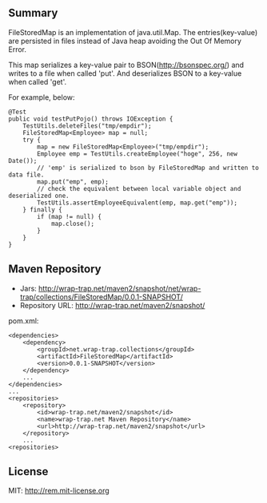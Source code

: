 ## Summary
FileStoredMap is an implementation of java.util.Map. 
The entries(key-value) are persisted in files instead of Java heap avoiding the Out Of Memory Error. 

This map serializes a key-value pair to BSON(http://bsonspec.org/) and writes to a file when called 'put'.
And deserializes BSON to a key-value when called 'get'.

For example, below:

    @Test
    public void testPutPojo() throws IOException {
        TestUtils.deleteFiles("tmp/empdir");
        FileStoredMap<Employee> map = null;
        try {
            map = new FileStoredMap<Employee>("tmp/empdir");
            Employee emp = TestUtils.createEmployee("hoge", 256, new Date());
            // 'emp' is serialized to bson by FileStoredMap and written to data file.
            map.put("emp", emp);
            // check the equivalent between local variable object and deserialized one.
            TestUtils.assertEmployeeEquivalent(emp, map.get("emp"));  
        } finally {
            if (map != null) {
                map.close();
            }
        }
    }

## Maven Repository
- Jars: http://wrap-trap.net/maven2/snapshot/net/wrap-trap/collections/FileStoredMap/0.0.1-SNAPSHOT/
- Repository URL: http://wrap-trap.net/maven2/snapshot/

pom.xml:

    <dependencies>
        <dependency>
            <groupId>net.wrap-trap.collections</groupId>
            <artifactId>FileStoredMap</artifactId>
            <version>0.0.1-SNAPSHOT</version>
        </dependency>
        ...
    </dependencies>
    ...
    <repositories>
        <repository>
            <id>wrap-trap.net/maven2/snapshot</id>
            <name>wrap-trap.net Maven Repository</name>
            <url>http://wrap-trap.net/maven2/snapshot</url>
        </repository>
        ...
    <repositories>

## License
MIT: http://rem.mit-license.org